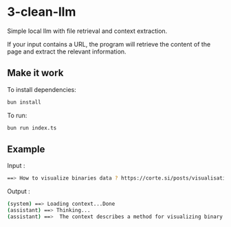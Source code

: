 # 3-clean-llm

Simple local llm with file retrieval and context extraction.

If your input contains a URL, the program will retrieve the content of the page and extract the relevant information.

## Make it work

To install dependencies:

```bash
bun install
```

To run:

```bash
bun run index.ts
```

## Example

Input :

```bash
==> How to visualize binaries data ? https://corte.si/posts/visualisation/entropy/index.html
```

Output :

```bash
(system) ==> Loading context...Done
(assistant) ==> Thinking...
(assistant) ==>  The context describes a method for visualizing binary files using space-filling curves and a color function that measures local entropy. Entropy is a measure of the degree of disorder or randomness in a set of data, with high entropy indicating maximum heterogeneity and maximum disorder. This technique can be useful for reverse engineers and penetration testers to identify compressed data and cryptographic material in binary files. The code for generating these visualizations is available on GitHub under the project named "scurve" and specifically in a new addition called "binvis". To summarize, you can visualize binary data using entropy visualization with colors ranging from black for zero entropy to hot pink for maximum entropy, and compare it to Hilbert curve visualization for better understanding of the file structure.
```
